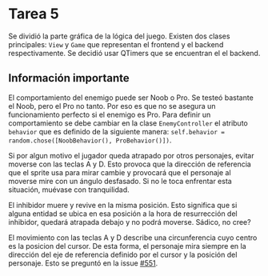 # Tarea 5

Se dividió la parte gráfica de la lógica del juego. Existen dos clases principales: `View` y `Game` que representan el frontend y el backend respectivamente. Se decidió usar QTimers que se encuentran el el backend.

## Información importante
El comportamiento del enemigo puede ser Noob o Pro. Se testeó bastante el Noob, pero el Pro no tanto. Por eso es que no se asegura un funcionamiento perfecto si el enemigo es Pro. Para definir un comportamiento se debe cambiar en la clase `EnemyController` el atributo `behavior` que es definido de la siguiente manera: `self.behavior = random.chose([NoobBehavior(), ProBehavior()])`.

Si por algun motivo el jugador queda atrapado por otros personajes, evitar moverse con las teclas A y D. Esto provoca que la dirección de referencia que el sprite usa para mirar cambie y provocará que el personaje al moverse mire con un ángulo desfasado. Si no le toca enfrentar esta situación, muévase con tranquilidad.

El inhibidor muere y revive en la misma posición. Esto significa que si alguna entidad se ubica en esa posición a la hora de resurrección del inhibidor, quedará atrapada debajo y no podrá moverse. Sádico, no cree?

El movimiento con las teclas A y D describe una circunferencia cuyo centro es la posicion del cursor. De esta forma, el personaje mira siempre en la dirección del eje de referencia definido por el cursor y la posición del personaje. Esto se preguntó en la issue [#551](https://github.com/IIC2233/Syllabus/issues/551).
